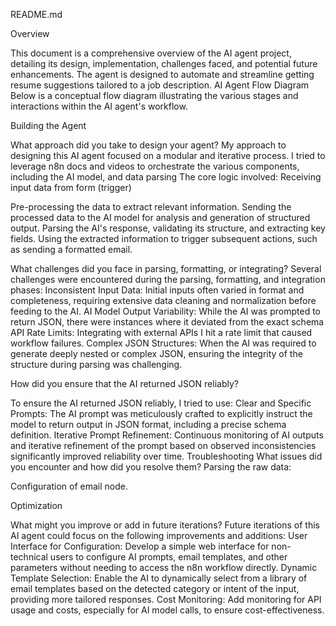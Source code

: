README.md


Overview

This document is a comprehensive overview of the AI agent project, detailing its design, implementation, challenges faced, and potential future enhancements. The agent is designed to automate and streamline getting resume suggestions tailored to a job description.
AI Agent Flow Diagram
Below is a conceptual flow diagram illustrating the various stages and interactions within the AI agent's workflow.

Building the Agent

What approach did you take to design your agent?
My approach to designing this AI agent focused on a modular and iterative process. I tried to leverage n8n docs and videos to orchestrate the various components, including the AI model, and data parsing 
The core logic involved:
Receiving input data from form (trigger)

Pre-processing the data to extract relevant information.
Sending the processed data to the AI model for analysis and generation of structured output.
Parsing the AI's response, validating its structure, and extracting key fields.
Using the extracted information to trigger subsequent actions, such as sending a formatted email.

What challenges did you face in parsing, formatting, or integrating?
Several challenges were encountered during the parsing, formatting, and integration phases:
Inconsistent Input Data: Initial inputs often varied in format and completeness, requiring extensive data cleaning and normalization before feeding to the AI. 
AI Model Output Variability: While the AI was prompted to return JSON, there were instances where it deviated from the exact schema 
API Rate Limits: Integrating with external APIs I hit a rate limit that caused workflow failures. 
Complex JSON Structures: When the AI was required to generate deeply nested or complex JSON, ensuring the integrity of the structure during parsing was challenging. 


How did you ensure that the AI returned JSON reliably?

To ensure the AI returned JSON reliably, I tried to use:
Clear and Specific Prompts: The AI prompt was meticulously crafted to explicitly instruct the model to return output in JSON format, including a precise schema definition. 
Iterative Prompt Refinement: Continuous monitoring of AI outputs and iterative refinement of the prompt based on observed inconsistencies significantly improved reliability over time.
Troubleshooting
What issues did you encounter and how did you resolve them?
Parsing the raw data:

Configuration of email node.

Optimization

What might you improve or add in future iterations?
Future iterations of this AI agent could focus on the following improvements and additions:
User Interface for Configuration: Develop a simple web interface for non-technical users to configure AI prompts, email templates, and other parameters without needing to access the n8n workflow directly.
Dynamic Template Selection: Enable the AI to dynamically select from a library of email templates based on the detected category or intent of the input, providing more tailored responses.
Cost Monitoring: Add monitoring for API usage and costs, especially for AI model calls, to ensure cost-effectiveness.


